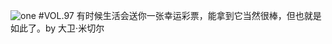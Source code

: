 ![one](http://image.wufazhuce.com/Fr6DsBz_I3ir0eZhCkQshEQnXHth)
#VOL.97
有时候生活会送你一张幸运彩票，能拿到它当然很棒，但也就是如此了。by 大卫·米切尔